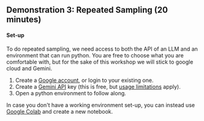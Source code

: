 ## Demonstration 3: Repeated Sampling (20 minutes)
#### Set-up

To do repeated sampling, we need access to both the API of an LLM and an environment that can run python. You are free to choose what you are comfortable with, but for the sake of this workshop we will stick to google cloud and Gemini.

1. Create a [Google account](https://accounts.google.com/), or login to your existing one.
2. Create a [Gemini API](https://aistudio.google.com/app/apikey) key (this is free, but [usage limitations](https://cloud.google.com/gemini/docs/quotas#daily) apply).
3. Open a python environment to follow along.

In case you don't have a working environment set-up, you can instead use [Google Colab](https://colab.research.google.com/) and create a new notebook.
